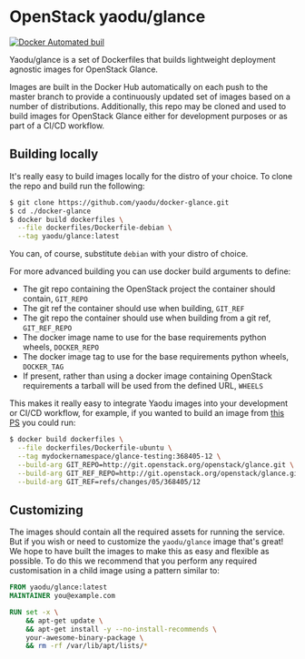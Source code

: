 # OpenStack yaodu/glance
[![Docker Automated buil](https://img.shields.io/docker/automated/yaodu/glance.svg)](https://hub.docker.com/r/yaodu/glance/)

Yaodu/glance is a set of Dockerfiles that builds lightweight deployment agnostic images for OpenStack Glance.

Images are built in the Docker Hub automatically on each push to the master branch to provide a continuously updated set of images based on a number of distributions. Additionally, this repo may be cloned and used to build images for OpenStack Glance either for development purposes or as part of a CI/CD workflow.


## Building locally
It's really easy to build images locally for the distro of your choice. To clone the repo and build run the following:
``` bash
$ git clone https://github.com/yaodu/docker-glance.git
$ cd ./docker-glance
$ docker build dockerfiles \
  --file dockerfiles/Dockerfile-debian \
  --tag yaodu/glance:latest
```
You can, of course, substitute `debian` with your distro of choice.

For more advanced building you can use docker build arguments to define:
  * The git repo containing the OpenStack project the container should contain, `GIT_REPO`
  * The git ref the container should use when building, `GIT_REF`
  * The git repo the container should use when building from a git ref, `GIT_REF_REPO`
  * The docker image name to use for the base requirements python wheels, `DOCKER_REPO`
  * The docker image tag to use for the base requirements python wheels, `DOCKER_TAG`
  * If present, rather than using a docker image containing OpenStack requirements a tarball will be used from the defined URL, `WHEELS`

This makes it really easy to integrate Yaodu images into your development or CI/CD workflow, for example, if you wanted to build an image from [this PS](https://review.openstack.org/#/c/368405/12) you could run:
``` bash
$ docker build dockerfiles \
  --file dockerfiles/Dockerfile-ubuntu \
  --tag mydockernamespace/glance-testing:368405-12 \
  --build-arg GIT_REPO=http://git.openstack.org/openstack/glance.git \
  --build-arg GIT_REF_REPO=http://git.openstack.org/openstack/glance.git \
  --build-arg GIT_REF=refs/changes/05/368405/12
```


## Customizing
The images should contain all the required assets for running the service. But if you wish or need to customize the `yaodu/glance` image that's great! We hope to have built the images to make this as easy and flexible as possible. To do this we recommend that you perform any required customisation in a child image using a pattern similar to:

``` Dockerfile
FROM yaodu/glance:latest
MAINTAINER you@example.com

RUN set -x \
    && apt-get update \
    && apt-get install -y --no-install-recommends \
    your-awesome-binary-package \
    && rm -rf /var/lib/apt/lists/*
```
